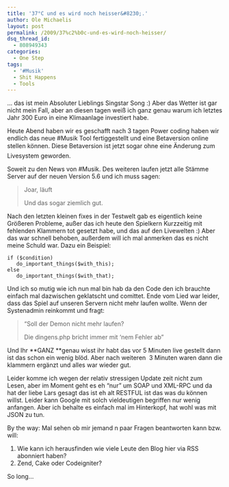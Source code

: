 ```yaml
---
title: '37°C und es wird noch heisser&#8230;.'
author: Ole Michaelis
layout: post
permalink: /2009/37%c2%b0c-und-es-wird-noch-heisser/
dsq_thread_id:
  - 808949343
categories:
  - One Step
tags:
  - '#Musik'
  - Shit Happens
  - Tools
---
```


… das ist mein Absoluter Lieblings Singstar Song :) Aber das Wetter ist gar nicht mein Fall, aber an diesen tagen weiß ich ganz genau warum ich letztes Jahr 300 Euro in eine Klimaanlage investiert habe.

Heute Abend haben wir es geschafft nach 3 tagen Power coding haben wir endlich das neue #Musik Tool fertiggestellt und eine Betaversion online stellen können. Diese Betaversion ist jetzt sogar ohne eine Änderung zum Livesystem geworden.

Soweit zu den News von #Musik. Des weiteren laufen jetzt alle Stämme Server auf der neuen Version 5.6 und ich muss sagen:

> Joar, läuft
>
> Und das sogar ziemlich gut.

Nach den letzten kleinen fixes in der Testwelt gab es eigentlich keine Größeren Probleme, außer das ich heute den Spielkern Kurzzeitig mit fehlenden Klammern tot gesetzt habe, und das auf den Livewelten :) Aber das war schnell behoben, außerdem will ich mal anmerken das es nicht meine Schuld war. Dazu ein Beispiel:

    if ($condition)
       do_important_things($with_this);
    else
       do_important_things($with_that);

Und ich so mutig wie ich nun mal bin hab da den Code den ich brauchte einfach mal dazwischen geklatscht und comittet. Ende vom Lied war leider, dass das Spiel auf unseren Servern nicht mehr laufen wollte. Wenn der Systenadmin reinkommt und fragt:

> “Soll der Demon nicht mehr laufen?
>
> Die dingens.php bricht immer mit ‘nem Fehler ab”

Und Ihr **GANZ **genau wisst ihr habt das vor 5 Minuten live gestellt dann ist das schon ein wenig blöd. Aber nach weiteren  3 Minuten waren dann die klammern ergänzt und alles war wieder gut.

Leider komme ich wegen der relativ stressigen Update zeit nicht zum Lesen, aber im Moment geht es eh “nur” um SOAP und XML-RPC und da hat der liebe Lars gesagt das ist eh alt RESTFUL ist das was du können willst. Leider kann Google mit solch vieldeutigen begriffen nur wenig anfangen. Aber ich behalte es einfach mal im Hinterkopf, hat wohl was mit JSON zu tun.

By the way: Mal sehen ob mir jemand n paar Fragen beantworten kann bzw. will:

1.  Wie kann ich herausfinden wie viele Leute den Blog hier via RSS abonniert haben?
2.  Zend, Cake oder Codeigniter?

So long…